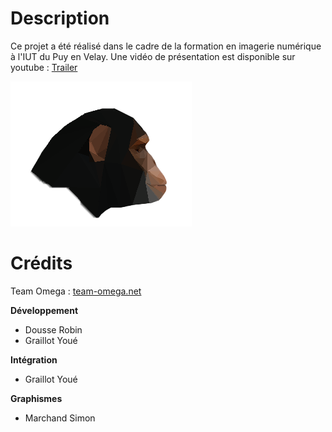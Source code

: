 # Description
Ce projet a été réalisé dans le cadre de la formation en imagerie numérique à l'IUT du Puy en Velay.
Une vidéo de présentation est disponible sur youtube : [Trailer](https://www.youtube.com/watch?v=3rCD8HsiAUg)

![](https://github.com/Rodousse/Projet-Omega/blob/master/Projet%20Omega/Assets/Graphismes/Sprites/Monkey/Tete.png)

# Crédits
Team Omega : [team-omega.net](http://www.team-omega.net/)

__Développement__
* Dousse Robin
* Graillot Youé

__Intégration__
* Graillot Youé

__Graphismes__
* Marchand Simon
